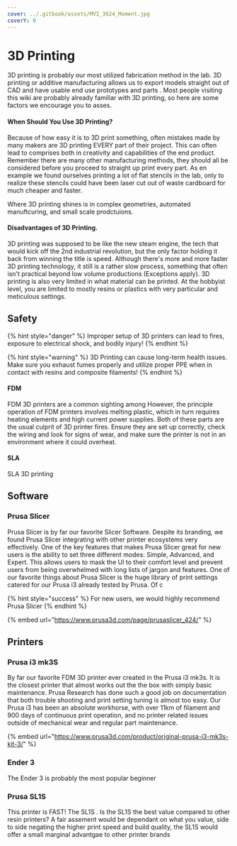 ```yaml
---
cover: ../.gitbook/assets/MVI_3624_Moment.jpg
coverY: 0
---
```


# 3D Printing

3D printing is probably our most utilized fabrication method in the lab. 3D printing or additive manufacturing allows us to export models straight out of CAD and have usable end use prototypes and parts . Most people visiting this wiki are probably already familiar with 3D printing, so here are some factors we encourage you to asses.&#x20;

#### When Should You Use 3D Printing?

Because of how easy it is to 3D print something, often mistakes made by many makers are 3D printing EVERY part of their project. This can often lead to comprises both in creativity and capabilities of the end product. Remember there are many other manufacturing methods, they should all be considered before you proceed to straight up print every part. As en example we found ourselves printing a lot of flat stencils in the lab, only to realize these stencils could have been laser cut out of waste cardboard for much cheaper and faster.

Where 3D printing shines is in complex geometries, automated manuftcuring, and small scale prodctuions.&#x20;

#### Disadvantages of 3D Printing.

3D printing was supposed to be like the new steam engine, the tech that would kick off the 2nd industrial revolution, but the only factor holding it back from winning the title is speed. Although there's more and more faster 3D printing technology, it still is a rather slow process, something that often isn't practical beyond low volume productions (Exceptions apply). 3D printing is also very limited in what material can be printed. At the hobbyist level, you are limited to mostly resins or plastics with very particular and meticulous settings.&#x20;

## Safety

{% hint style="danger" %}
Improper setup of 3D printers can lead to fires, exposure to electrical shock, and bodily injury!
{% endhint %}

{% hint style="warning" %}
3D Printing can cause long-term health issues. Make sure you exhaust fumes properly and utilize proper PPE when in contact with resins and composite filaments!
{% endhint %}

#### FDM

FDM 3D printers are a common sighting among However, the principle operation of FDM printers involves melting plastic, which in turn requires heating elements and high current power supplies. Both of these parts are the usual culprit of 3D printer fires. Ensure they are set up correctly, check the wiring and look for signs of wear, and make sure the printer is not in an environment where it could overheat.&#x20;

#### SLA

SLA 3D printing&#x20;

## Software

### Prusa Slicer

Prusa Slicer is by far our favorite Slicer Software. Despite its branding, we found Prusa Slicer integrating with other printer ecosystems very effectively. One of the key features that makes Prusa Slicer great for new users is the ability to set three different modes: Simple, Advanced, and Expert. This allows users to mask the UI to their comfort level and prevent users from being overwhelmed with long lists of jargon and features. One of our favorite things about Prusa Slicer is the huge library of print settings catered for our Prusa i3 already tested by Prusa. Of c

{% hint style="success" %}
For new users, we would highly recommend Prusa Slicer
{% endhint %}

{% embed url="https://www.prusa3d.com/page/prusaslicer_424/" %}

## Printers

### Prusa i3 mk3S

By far our favorite FDM 3D printer ever created in the Prusa i3 mk3s. It is the closest printer that almost works out the the box with simply basic maintenance. Prusa Research has done such a good job on documentation that both trouble shooting and print setting tuning is almost too easy. Our Prusa i3 has been an absolute workhorse, with over 11km of filament and 900 days of continuous print operation, and no printer related issues outside of mechanical wear and regular part maintenance.

{% embed url="https://www.prusa3d.com/product/original-prusa-i3-mk3s-kit-3/" %}

### Ender 3

The Ender 3 is probably the most popular beginner&#x20;

### Prusa SL1S

This printer is FAST! The SL1S  . Is the SL1S the best value compared to other resin printers? A fair assement would be dependant on what you value, side to side negating the higher print speed and build quality, the SL1S would offer a small marginal advantgae to other printer brands&#x20;
